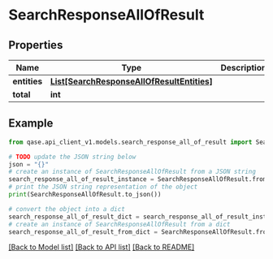 # SearchResponseAllOfResult


## Properties

Name | Type | Description | Notes
------------ | ------------- | ------------- | -------------
**entities** | [**List[SearchResponseAllOfResultEntities]**](SearchResponseAllOfResultEntities.md) |  | 
**total** | **int** |  | 

## Example

```python
from qase.api_client_v1.models.search_response_all_of_result import SearchResponseAllOfResult

# TODO update the JSON string below
json = "{}"
# create an instance of SearchResponseAllOfResult from a JSON string
search_response_all_of_result_instance = SearchResponseAllOfResult.from_json(json)
# print the JSON string representation of the object
print(SearchResponseAllOfResult.to_json())

# convert the object into a dict
search_response_all_of_result_dict = search_response_all_of_result_instance.to_dict()
# create an instance of SearchResponseAllOfResult from a dict
search_response_all_of_result_from_dict = SearchResponseAllOfResult.from_dict(search_response_all_of_result_dict)
```
[[Back to Model list]](../README.md#documentation-for-models) [[Back to API list]](../README.md#documentation-for-api-endpoints) [[Back to README]](../README.md)


